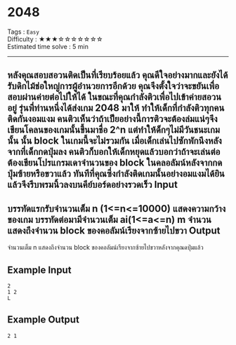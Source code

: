 2048
====
Tags : `Easy`<br>
Difficulty : &#9733;&#9733;&#9733;&#9734;&#9734;&#9734;&#9734;&#9734;&#9734;&#9734;<br>
Estimated time solve : 5 min<br>

- - -
หลังคุณสอบสอวนติดเป็นที่เรียบร้อยแล้ว คุณดีใจอย่างมากและยังได้รับดิกไม้ช่อใหญ่การผู้อำนวยการอีกด้วย คุณจึงตั้งใจว่าจะขยันเพื่อสอบผ่านค่ายต่อไปให้ได้ ในขณะที่คุณกำลังติวเพื่อไปเข้าค่ายสอวนอยู่ รุ่นพี่ท่านหนึ่งได้ส่งเกม 2048 มาให้ ทำให้เด็กที่กำลังติวทุกคนติดกันงอมแงม คนติวเห็นว่าถ้าเป็ยอย่างนี้การติวจะต้องล่มแน่ๆจึงเขียนโคลนของเกมนั้นขึ้นมาชื่อ 2^n แต่ทำให้ด็กๆไม่มีวันชนะเกมนั้น นั้น block ในเกมนี้จะไม่รวมกัน เมื่อเด็กเล่นไปซักพักนึงหลังจากที่เด็กกดปุ่มลง คนติวก็บอกให้เด็กหยุดแล้วบอกว่าถ้าจะเล่นต่อต้องเขียนโปรแกรมเดาจำนวนของ block ในคลอลัมน์หลังจากกดปุ่มซ้ายหรือขวาแล้ว ทันทีที่คุณซึ่งกำลังติดเกมนั้นอย่างอมแงมได้ยินแล้วจึงรีบพรมนิ้วลงบนคีย์บอร์ดอย่างรวดเร็ว
Input
-----
บรรทัดแรกรับจำนวนเต็ม n (1<=n<=10000) แสดงความกว้างของเกม
บรรทัดต่อมามีจำนวนเต็ม ai(1<=a<=n) m จำนวน แสดงถึงจำนวน block ของคอลัมน์เรียงจากซ้ายไปขวา
Output
------
จำนวนเต็ม n แสดงถึงจำนวน block ของคอลัมน์เรียงจากซ้ายไปขวาหลังจากคุณดปุ่มแล้ว

Example Input
-------
```
2
1 2
L
```

Example Output
-------------
```
2 1
```
